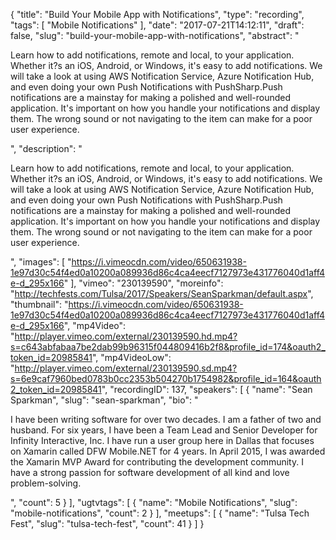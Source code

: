 {
  "title": "Build Your Mobile App with Notifications",
  "type": "recording",
  "tags": [
    "Mobile Notifications"
  ],
  "date": "2017-07-21T14:12:11",
  "draft": false,
  "slug": "build-your-mobile-app-with-notifications",
  "abstract": "<p>Learn how to add notifications, remote and local, to your application. Whether it?s an iOS, Android, or Windows, it's easy to add notifications. We will take a look at using AWS Notification Service, Azure Notification Hub, and even doing your own Push Notifications with PushSharp.Push notifications are a mainstay for making a polished and well-rounded application. It's important on how you handle your notifications and display them. The wrong sound or not navigating to the item can make for a poor user experience.</p>",
  "description": "<p>Learn how to add notifications, remote and local, to your application. Whether it?s an iOS, Android, or Windows, it's easy to add notifications. We will take a look at using AWS Notification Service, Azure Notification Hub, and even doing your own Push Notifications with PushSharp.Push notifications are a mainstay for making a polished and well-rounded application. It's important on how you handle your notifications and display them. The wrong sound or not navigating to the item can make for a poor user experience.</p>",
  "images": [
    "https://i.vimeocdn.com/video/650631938-1e97d30c54f4ed0a10200a089936d86c4ca4eecf7127973e431776040d1aff4e-d_295x166"
  ],
  "vimeo": "230139590",
  "moreinfo": "http://techfests.com/Tulsa/2017/Speakers/SeanSparkman/default.aspx",
  "thumbnail": "https://i.vimeocdn.com/video/650631938-1e97d30c54f4ed0a10200a089936d86c4ca4eecf7127973e431776040d1aff4e-d_295x166",
  "mp4Video": "http://player.vimeo.com/external/230139590.hd.mp4?s=c643abfabaa7be2dab99b96315f044809416b2f8&profile_id=174&oauth2_token_id=20985841",
  "mp4VideoLow": "http://player.vimeo.com/external/230139590.sd.mp4?s=6e9caf7960bed0783b0cc2353b504270b1754982&profile_id=164&oauth2_token_id=20985841",
  "recordingID": 137,
  "speakers": [
    {
      "name": "Sean Sparkman",
      "slug": "sean-sparkman",
      "bio": "<p>I have been writing software for over two decades. I am a father of two and husband. For six years, I have been a Team Lead and Senior Developer for Infinity Interactive, Inc. I have run a user group here in Dallas that focuses on Xamarin called DFW Mobile.NET for 4 years. In April 2015, I was awarded the Xamarin MVP Award for contributing the development community. I have a strong passion for software development of all kind and love problem-solving.</p>",
      "count": 5
    }
  ],
  "ugtvtags": [
    {
      "name": "Mobile Notifications",
      "slug": "mobile-notifications",
      "count": 2
    }
  ],
  "meetups": [
    {
      "name": "Tulsa Tech Fest",
      "slug": "tulsa-tech-fest",
      "count": 41
    }
  ]
}